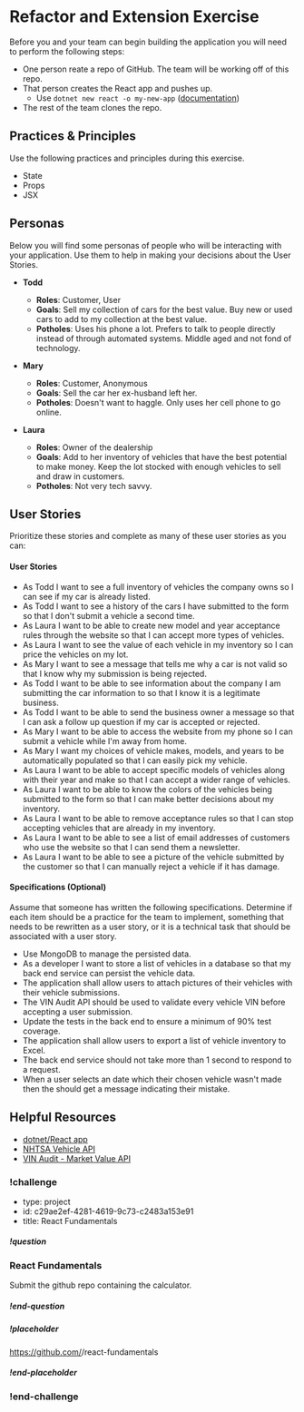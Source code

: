 # Refactor and Extension Exercise

Before you and your team can begin building the application you will need to perform the following steps:

- One person reate a repo of GitHub. The team will be working off of this repo.
- That person creates the React app and pushes up.
  - Use `dotnet new react -o my-new-app` ([documentation](https://docs.microsoft.com/en-us/aspnet/core/client-side/spa/react?view=aspnetcore-5.0&tabs=visual-studio#create-a-new-app))
- The rest of the team clones the repo.

## Practices & Principles

Use the following practices and principles during this exercise.

- State
- Props
- JSX

## Personas

Below you will find some personas of people who will be interacting with your application.  Use them to help in making your decisions about the User Stories.

* **Todd**
  * **Roles**: Customer, User
  * **Goals**: Sell my collection of cars for the best value.  Buy new or used cars to add to my collection at the best value.
  * **Potholes**: Uses his phone a lot. Prefers to talk to people directly instead of through automated systems. Middle aged and not fond of technology.

* **Mary**
  * **Roles**: Customer, Anonymous
  * **Goals**: Sell the car her ex-husband left her.
  * **Potholes**: Doesn't want to haggle. Only uses her cell phone to go online. 

* **Laura**
  * **Roles**: Owner of the dealership
  * **Goals**: Add to her inventory of vehicles that have the best potential to make money.  Keep the lot stocked with enough vehicles to sell and draw in customers.
  * **Potholes**: Not very tech savvy.

## User Stories

Prioritize these stories and complete as many of these user stories as you can:

#### User Stories

- As Todd I want to see a full inventory of vehicles the company owns so I can see if my car is already listed.
- As Todd I want to see a history of the cars I have submitted to the form so that I don't submit a vehicle a second time.
- As Laura I want to be able to create new model and year acceptance rules through the website so that I can accept more types of vehicles.
- As Laura I want to see the value of each vehicle in my inventory so I can price the vehicles on my lot.
- As Mary I want to see a message that tells me why a car is not valid so that I know why my submission is being rejected.
- As Todd I want to be able to see information about the company I am submitting the car information to so that I know it is a legitimate business.
- As Todd I want to be able to send the business owner a message so that I can ask a follow up question if my car is accepted or rejected.
- As Mary I want to be able to access the website from my phone so I can submit a vehicle while I'm away from home.
- As Mary I want my choices of vehicle makes, models, and years to be automatically populated so that I can easily pick my vehicle.
- As Laura I want to be able to accept specific models of vehicles along with their year and make so that I can accept a wider range of vehicles.
- As Laura I want to be able to know the colors of the vehicles being submitted to the form so that I can make better decisions about my inventory.
- As Laura I want to be able to remove acceptance rules so that I can stop accepting vehicles that are already in my inventory.
- As Laura I want to be able to see a list of email addresses of customers who use the website so that I can send them a newsletter.
- As Laura I want to be able to see a picture of the vehicle submitted by the customer so that I can manually reject a vehicle if it has damage.

#### Specifications (Optional)

Assume that someone has written the following specifications.  Determine if each item should be a practice for the team to implement, something that needs to be rewritten as a user story, or it is a technical task that should be associated with a user story.

- Use MongoDB to manage the persisted data.
- As a developer I want to store a list of vehicles in a database so that my back end service can persist the vehicle data.
- The application shall allow users to attach pictures of their vehicles with their vehicle submissions.
- The VIN Audit API should be used to validate every vehicle VIN before accepting a user submission.
- Update the tests in the back end to ensure a minimum of 90% test coverage.
- The application shall allow users to export a list of vehicle inventory to Excel.
- The back end service should not take more than 1 second to respond to a request.
- When a user selects an date which their chosen vehicle wasn't made then the should get a message indicating their mistake.


## Helpful Resources

- [dotnet/React app](https://docs.microsoft.com/en-us/aspnet/core/client-side/spa/react?view=aspnetcore-5.0&tabs=visual-studio#create-a-new-app)
- [NHTSA Vehicle API](https://vpic.nhtsa.dot.gov/api/)
- [VIN Audit - Market Value API](https://www.vinaudit.com/vehicle-market-value-api)
  

<!----------------------BEGIN CHALLENGE----------------------------->

### !challenge

<!--'type' is required-->
<!--'id' is required, string, must be unique within a branch-->
<!--'title' is required, string, used when displaying results-->

* type: project
* id: c29ae2ef-4281-4619-9c73-c2483a153e91
* title: React Fundamentals

<!--'question' is required, markdown, the question to be answered-->

##### !question

### React Fundamentals

Submit the github repo containing the calculator.

##### !end-question

<!--'placeholder' is optional, the placeholder text in the input field. -->

##### !placeholder

https://github.com/<username>/react-fundamentals

##### !end-placeholder

### !end-challenge

<!----------------------END CHALLENGE----------------------------->